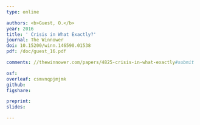 ```yaml
---
type: online

authors: <b>Guest, O.</b>
year: 2016
title: ' Crisis in What Exactly?'
journal: The Winnower
doi: 10.15200/winn.146590.01538
pdf: /doc/guest_16.pdf

comments: //thewinnower.com/papers/4825-crisis-in-what-exactly#submit

osf:
overleaf: csmvnqpjmjmk
github:
figshare:

preprint:
slides:

---
```


